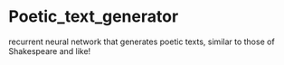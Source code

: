 # Poetic_text_generator
 recurrent neural network that generates poetic texts, similar to those of Shakespeare and like!
